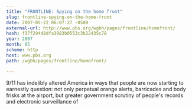 ```yaml
---
title: "FRONTLINE: Spying on the home front"
slug: frontline-spying-on-the-home-front
date: 2007-05-22 06:07:27 -0500
external-url: http://www.pbs.org/wgbh/pages/frontline/homefront/
hash: f37f294d8dfa3983b0553c3b22435c78
year: 2007
month: 05
scheme: http
host: www.pbs.org
path: /wgbh/pages/frontline/homefront/

---
```


9/11 has indelibly altered America in ways that people are now starting to earnestly question: not only perpetual orange alerts, barricades and body frisks at the airport, but greater government scrutiny of people's records and electronic surveillance of
